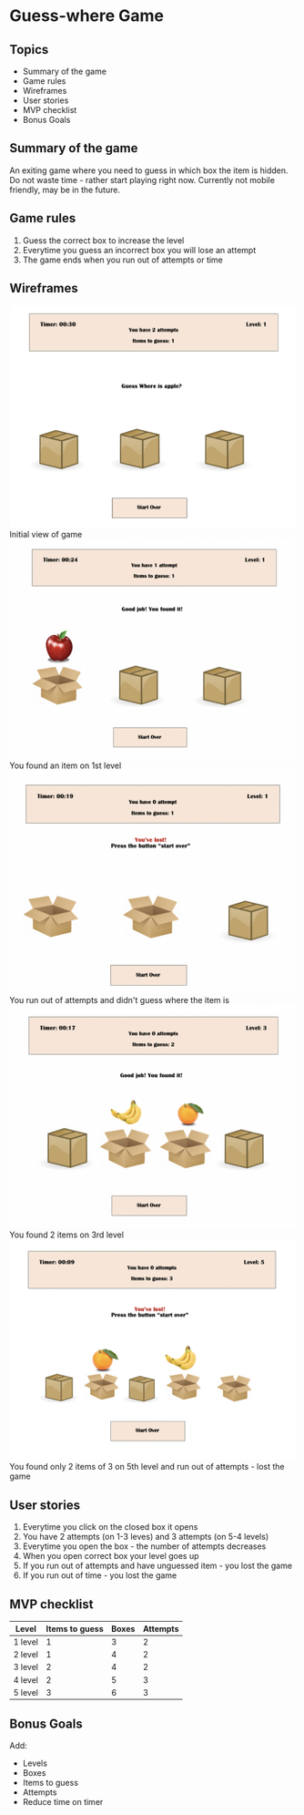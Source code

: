 # Guess-where Game

## Topics
- Summary of the game
- Game rules
- Wireframes
- User stories
- MVP checklist
- Bonus Goals


## Summary of the game
An exiting game where you need to guess in which box the item is hidden. Do not waste time - rather start playing right now.
Currently not mobile friendly, may be in the future.


## Game rules
1. Guess the correct box to increase the level
2. Everytime you guess an incorrect box you will lose an attempt
3. The game ends when you run out of attempts or time


## Wireframes
![Initial view of game](./Wireframes/first.png) 
Initial view of game
![You found an item on 1st level](./Wireframes/second.png)
You found an item on 1st level
![You run out of attempts and didn't guess where the item is](./Wireframes/third.png)
You run out of attempts and didn't guess where the item is
![You found 2 items on 3rd level](./Wireframes/fourth.png)
You found 2 items on 3rd level
![You found only 2 items of 3 on 5th level and run out of attempts - lost the game](./Wireframes/fifth.png)
You found only 2 items of 3 on 5th level and run out of attempts - lost the game


## User stories
1. Everytime you click on the closed box it opens
2. You have 2 attempts (on 1-3 leves) and 3 attempts (on 5-4 levels)
3. Everytime you open the box - the number of attempts decreases
4. When you open correct box your level goes up
5. If you run out of attempts and have unguessed item - you lost the game
6. If you run out of time - you lost the game


## MVP checklist

  Level | Items to guess |  Boxes | Attempts
--------|----------------|--------|----------
1 level	|       1	       |    3   |    2
2 level	|       1	       |    4   |    2
3 level	|       2	       |    4   |    2
4 level	|       2	       |    5   |    3
5 level	|       3	       |    6   |    3  



## Bonus Goals
Add:
* Levels
* Boxes
* Items to guess
* Attempts
* Reduce time on timer

